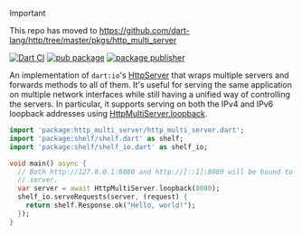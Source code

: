 > [!IMPORTANT]  
> This repo has moved to https://github.com/dart-lang/http/tree/master/pkgs/http_multi_server

[![Dart CI](https://github.com/dart-lang/http_multi_server/actions/workflows/test-package.yml/badge.svg)](https://github.com/dart-lang/http_multi_server/actions/workflows/test-package.yml)
[![pub package](https://img.shields.io/pub/v/http_multi_server.svg)](https://pub.dev/packages/http_multi_server)
[![package publisher](https://img.shields.io/pub/publisher/http_multi_server.svg)](https://pub.dev/packages/http_multi_server/publisher)

An implementation of `dart:io`'s [HttpServer][] that wraps multiple servers and
forwards methods to all of them. It's useful for serving the same application on
multiple network interfaces while still having a unified way of controlling the
servers. In particular, it supports serving on both the IPv4 and IPv6 loopback
addresses using [HttpMultiServer.loopback][].

```dart
import 'package:http_multi_server/http_multi_server.dart';
import 'package:shelf/shelf.dart' as shelf;
import 'package:shelf/shelf_io.dart' as shelf_io;

void main() async {
  // Both http://127.0.0.1:8080 and http://[::1]:8080 will be bound to the same
  // server.
  var server = await HttpMultiServer.loopback(8080);
  shelf_io.serveRequests(server, (request) {
    return shelf.Response.ok("Hello, world!");
  });
}
```

[HttpServer]: https://api.dartlang.org/apidocs/channels/stable/dartdoc-viewer/dart-io.HttpServer

[HttpMultiServer.loopback]: https://api.dartlang.org/apidocs/channels/stable/dartdoc-viewer/http_multi_server/http_multi_server.HttpMultiServer#id_loopback
